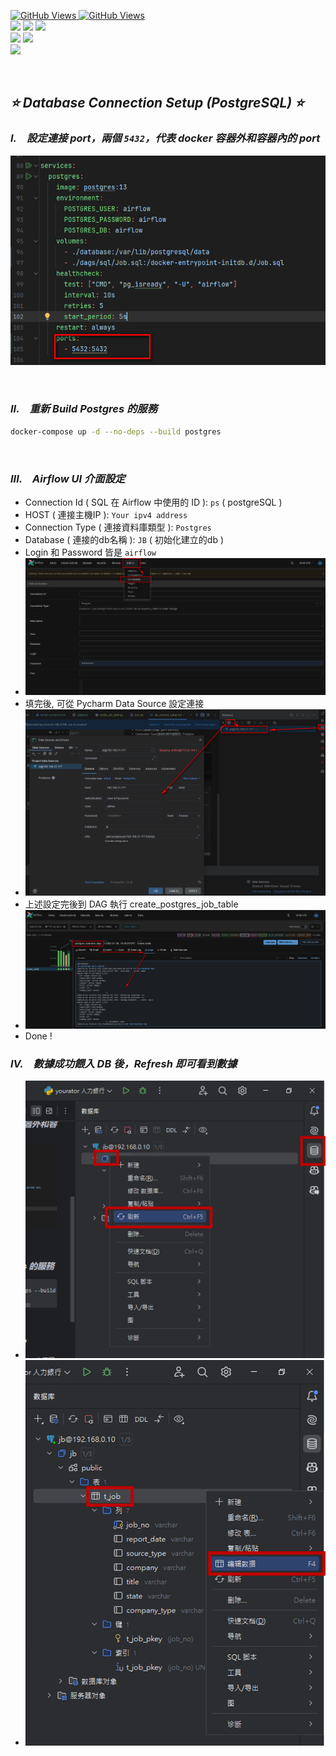 <a href='https://github.com/dl-jack-123/CAED'><img alt='GitHub Views' src='https://views.whatilearened.today/views/github/dl-jack-123/CAED.svg'> 
<a href='https://github.com/dl-jack-123/CAED'><img alt='GitHub Views' src='https://img.shields.io/badge/dynamic/json?color=success&label=Clone&query=count_total&url=https://gist.githubusercontent.com/dl-jack-123/7b40f4b7a8ef0f41258dd5343a77e1a9/raw/CAED_clone.json&logo=github](https://github.com/Junwu0615/How-To-Use-Clone-Shields'> <br> 
[![](https://img.shields.io/badge/Project-Apache_Airflow-blue.svg?style=plastic)](https://github.com/dl-jack-123/CAED) 
[![](https://img.shields.io/badge/Project-Docker-blue.svg?style=plastic)](https://github.com/dl-jack-123/CAED) 
[![](https://img.shields.io/badge/Project-Crawler-blue.svg?style=plastic)](https://github.com/dl-jack-123/CAED) <br>
[![](https://img.shields.io/badge/Language-Python_3.12.0-blue.svg?style=plastic)](https://www.python.org/) 
[![](https://img.shields.io/badge/Operating_System-Windows_10-blue.svg?style=plastic)](https://www.microsoft.com/zh-tw/software-download/windows10) <br>
[![](https://img.shields.io/badge/Database-PostgreSQL-yellow.svg?style=plastic)](https://github.com/dl-jack-123/CAED) 

<br>

## *⭐ Database Connection Setup (PostgreSQL) ⭐*

### *I.　設定連接 port，兩個 `5432`，代表 docker 容器外和容器內的 port*
![png](../sample/db_connect_setup_0.png)

<br>

### *II.　重新 Build Postgres 的服務*
```bash
docker-compose up -d --no-deps --build postgres
```

<br>

### *III.　Airflow UI 介面設定*
- Connection Id ( SQL 在 Airflow 中使用的 ID ): `ps` ( postgreSQL )
- HOST ( 連接主機IP ): `Your ipv4 address`
- Connection Type ( 連接資料庫類型 ): `Postgres`
- Database ( 連接的db名稱 ): `JB` ( 初始化建立的db )
- Login 和 Password 皆是 `airflow`
- ![png](../sample/db_connect_setup_1.png)
- 填完後, 可從 Pycharm Data Source 設定連接
- ![png](../sample/db_connect_setup_4.png)
- 上述設定完後到 DAG 執行 create_postgres_job_table
- ![png](../sample/db_connect_setup_5.png)
- Done !

### *IV.　數據成功餵入 DB 後，Refresh 即可看到數據*
- ![png](../sample/db_connect_setup_6.png)
- ![png](../sample/db_connect_setup_7.png)

